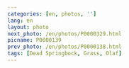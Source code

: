 ```yaml
---
categories: [en, photos, '']
lang: en
layout: photo
next_photo: /en/photos/P0000329.html
picname: P0000139
prev_photo: /en/photos/P0000138.html
tags: [Dead Springbock, Grass, Olaf]
---
```

